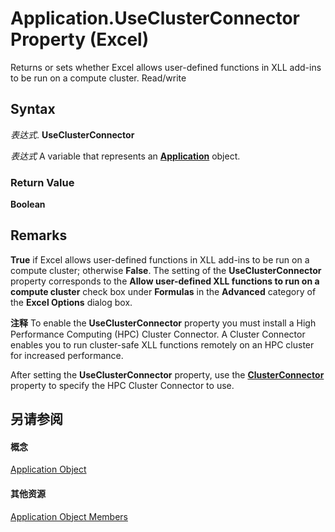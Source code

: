 
# Application.UseClusterConnector Property (Excel)

Returns or sets whether Excel allows user-defined functions in XLL add-ins to be run on a compute cluster. Read/write


## Syntax

 _表达式_. **UseClusterConnector**

 _表达式_ A variable that represents an **[Application](19b73597-5cf9-4f56-8227-b5211f657f6f.md)** object.


### Return Value

 **Boolean**


## Remarks

 **True** if Excel allows user-defined functions in XLL add-ins to be run on a compute cluster; otherwise **False**. The setting of the **UseClusterConnector** property corresponds to the **Allow user-defined XLL functions to run on a compute cluster** check box under **Formulas** in the **Advanced** category of the **Excel Options** dialog box.




 **注释**  To enable the  **UseClusterConnector** property you must install a High Performance Computing (HPC) Cluster Connector. A Cluster Connector enables you to run cluster-safe XLL functions remotely on an HPC cluster for increased performance.

After setting the  **UseClusterConnector** property, use the **[ClusterConnector](5382b95a-c796-e638-5c11-5524e4be3acb.md)** property to specify the HPC Cluster Connector to use.


## 另请参阅


#### 概念


[Application Object](19b73597-5cf9-4f56-8227-b5211f657f6f.md)
#### 其他资源


[Application Object Members](http://msdn.microsoft.com/library/4cb9ca42-8d07-cc9c-2d80-4eb9a5921e1e%28Office.15%29.aspx)